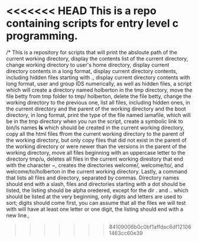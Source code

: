 <<<<<<< HEAD
This is a repo containing scripts for entry level c programming.
=======
/* This is a repository for scripts that will print the absloute path of the current working directory, display the contents list of the current directory, change working directory to user's home directory, display current directory contents in a long format, display current directory contents, including hidden files starting with ., display current directory contents with long format, user and group IDS numerically, as well as hidden files, a script which will create a directory named holberton in the tmp directory, move the file betty from tmp folder to tmp/ holberton, delete the file betty, change the working directory to the previous one, list all files, including hidden ones, in the current directory and the parent of the working directory and the boot directory, in long format, print the type of the file named iamafile, which will be in the tmp directory when you run the script, create a symbolic link to bin/ls names __ls__ which should be created in the current working directory, copy all the html files ffrom the current working directory to the parent of the working directory, but only copy files that did not exist in the parent of the working directory or were newer than the versions in the parent of the working directory, move all files beginning with an uppercase letter to the directory tmp/u, deletes all files in the current working direstory that end with the character ~, creates the directories welcome/, welcome/to/, and welcome/to/holberton in the current working directory. Lastly, a command that lists all files and directory, separated by commas. Directory names should end with a slash, files and directories starting with a dot should be listed, the listing should be alpha oredered, except for the dir . and .. which should be listed at the very beginning, only digits and letters are used to sort; digits should come first, you can assume that all the files we will test with will have at least one letter or one digit, the listing should end with a new line., 
>>>>>>> 84109006b0c0bf1affdac6df121061463cc60e39
